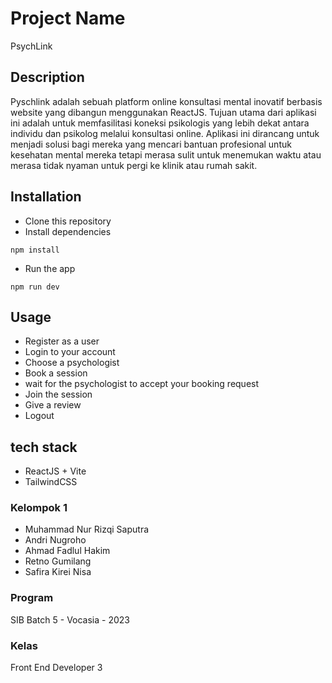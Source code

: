 # Project Name
PsychLink

## Description
Pyschlink adalah sebuah platform online konsultasi mental inovatif berbasis website yang dibangun menggunakan ReactJS. Tujuan utama dari aplikasi ini adalah untuk memfasilitasi koneksi psikologis yang lebih dekat antara individu dan psikolog melalui konsultasi online. Aplikasi ini dirancang untuk menjadi solusi bagi mereka yang mencari bantuan profesional untuk kesehatan mental mereka tetapi merasa sulit untuk menemukan waktu atau merasa tidak nyaman untuk pergi ke klinik atau rumah sakit.

## Installation
- Clone this repository
- Install dependencies
```
npm install
```
- Run the app
```
npm run dev
```

## Usage
- Register as a user
- Login to your account
- Choose a psychologist
- Book a session
- wait for the psychologist to accept your booking request
- Join the session
- Give a review
- Logout

## tech stack
- ReactJS + Vite
- TailwindCSS

### Kelompok 1
- Muhammad Nur Rizqi Saputra
- Andri Nugroho
- Ahmad Fadlul Hakim
- Retno Gumilang
- Safira Kirei Nisa

### Program
SIB Batch 5 - Vocasia - 2023

### Kelas
Front End Developer 3